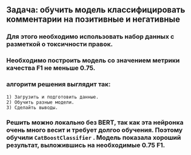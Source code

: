 ## Задача: обучить модель классифицировать комментарии на позитивные и негативные 
### Для этого необходимо использовать набор данных с разметкой о токсичности правок.
### Необходимо построить модель со значением метрики качества F1 не меньше 0.75.
### алгоритм решения выглядит так:
    1) Загрузить и подготовить данные.
    2) Обучить разные модели.
    3) Сделайть выводы.
### Решить можно локально без BERT, так как эта нейронка очень много весит и требует долгоо обучения. Поэтому обучили `CatBoostClassifier` . Модель показала хороший результат, выложившись на необходимые 0.75 F1.
